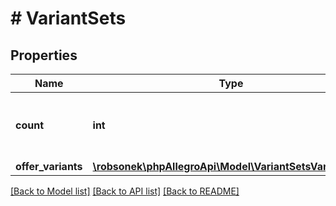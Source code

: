 # # VariantSets

## Properties

Name | Type | Description | Notes
------------ | ------------- | ------------- | -------------
**count** | **int** | Total number of variant sets matching the query. | [optional]
**offer_variants** | [**\robsonek\phpAllegroApi\Model\VariantSetsVariantSet[]**](VariantSetsVariantSet.md) |  | [optional]

[[Back to Model list]](../../README.md#models) [[Back to API list]](../../README.md#endpoints) [[Back to README]](../../README.md)
